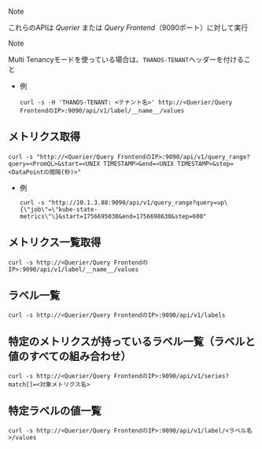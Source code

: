 > [!NOTE]  
> これらのAPIは *Querier* または *Query Frontend*（9090ポート）に対して実行

> [!NOTE]  
> Multi Tenancyモードを使っている場合は、`THANOS-TENANT`ヘッダーを付けること  
> - 例 
>   ```shell
>   curl -s -H 'THANOS-TENANT: <テナント名>' http://<Querier/Query FrontendのIP>:9090/api/v1/label/__name__/values
>   ```

## メトリクス取得
```shell
curl -s "http://<Querier/Query FrontendのIP>:9090/api/v1/query_range?query=<PromQL>&start=<UNIX TIMESTAMP>&end=<UNIX TIMESTAMP>&step=<DataPointの間隔(秒)>"
```
- 例  
  ```shell
  curl -s "http://10.1.3.88:9090/api/v1/query_range?query=up\{\"job\"=\"kube-state-metrics\"\}&start=1756695030&end=1756698630&step=600"
  ```

## メトリクス一覧取得
```shell
curl -s http://<Querier/Query FrontendのIP>:9090/api/v1/label/__name__/values
```

## ラベル一覧
```shell
curl -s http://<Querier/Query FrontendのIP>:9090/api/v1/labels
```

## 特定のメトリクスが持っているラベル一覧（ラベルと値のすべての組み合わせ）
```shell
curl -s http://<Querier/Query FrontendのIP>:9090/api/v1/series?match[]=<対象メトリクス名>
```

## 特定ラベルの値一覧
```shell
curl -s http://<Querier/Query FrontendのIP>:9090/api/v1/label/<ラベル名>/values
```